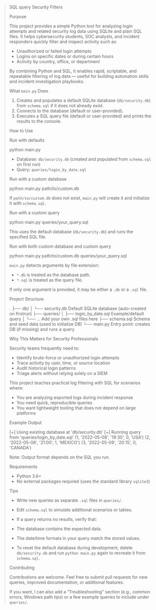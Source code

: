 > SQL query Security Filters
>
> Purpose
>
> This project provides a simple Python tool for analyzing login attempts and related security log data using SQLite and plain SQL files. It helps cybersecurity students, SOC analysts, and incident responders quickly filter and inspect activity such as:
>
> - Unauthorized or failed login attempts
> - Logins on specific dates or during certain hours
> - Activity by country, office, or department
>
> By combining Python and SQL, it enables rapid, scriptable, and repeatable filtering of log data — useful for building automation skills and incident investigation playbooks.
>
> What `main.py` Does
>
> 1.  Creates and populates a default SQLite database (`db/security.db`) from `schema.sql` if it does not already exist.
> 2.  Connects to the database (default or user-provided).
> 3.  Executes a SQL query file (default or user-provided) and prints the results to the console.
>
> How to Use
>
> Run with defaults
>
> python main.py
>
> - Database: `db/security.db` (created and populated from `schema.sql` on first run)
> - Query: `queries/login_by_date.sql`
>
> Run with a custom database
>
> python main.py path/to/custom.db
>
> If `path/to/custom.db` does not exist, `main.py` will create it and initialize it with `schema.sql`.
>
> Run with a custom query
>
> python main.py queries/your_query.sql
>
> This uses the default database (`db/security.db`) and runs the specified SQL file.
>
> Run with both custom database and custom query
>
> python main.py path/to/custom.db queries/your_query.sql
>
> `main.py` detects arguments by file extension:
>
> - `*.db` is treated as the database path.
> - `*.sql` is treated as the query file.
>
> If only one argument is provided, it may be either a `.db` or a `.sql` file.
>
> Project Structure
>
> .
> ├── db/
> │ └── security.db Default SQLite database (auto-created on firstrun)
> ├── queries/
> │ ├── login_by_date.sql Example/default query
> │ └── ... Add your own .sql files here
> ├── schema.sql Schema and seed data (used to initialize DB)
> └── main.py Entry point: creates DB (if missing) and runs a query
>
> Why This Matters for Security Professionals
>
> Security teams frequently need to:
>
> - Identify brute-force or unauthorized login attempts
> - Trace activity by user, time, or source location
> - Audit historical login patterns
> - Triage alerts without relying solely on a SIEM
>
> This project teaches practical log filtering with SQL for scenarios where:
>
> - You are analyzing exported logs during incident response
> - You need quick, reproducible queries
> - You want lightweight tooling that does not depend on large platforms
>
> Example Output
>
> [+] Using existing database at 'db/security.db'
> [+] Running query from 'queries/login_by_date.sql'
> (1, '2022-05-08', '19:30', 0, 'USA')
> (2, '2022-05-08', '21:00', 1, 'MEXICO')
> (3, '2022-05-09', '20:15', 0, 'CANADA')
>
> Note: Output format depends on the SQL you run.
>
> Requirements
>
> - Python 3.6+
> - No external packages required (uses the standard library `sqlite3`)
>
> Tips
>
> - Write new queries as separate `.sql` files in `queries/`.
> - Edit `schema.sql` to simulate additional scenarios or tables.
> - If a query returns no results, verify that:
>
> - The database contains the expected data.
> - The date/time formats in your query match the stored values.
>
> - To reset the default database during development, delete `db/security.db` and run `python main.py` again to recreate it from `schema.sql`.
>
> Contributing
>
> Contributions are welcome. Feel free to submit pull requests for new queries, improved documentation, or additional features.
>
> If you want, I can also add a “Troubleshooting” section (e.g., common errors, Windows path tips) or a few example queries to include under `queries/`.
